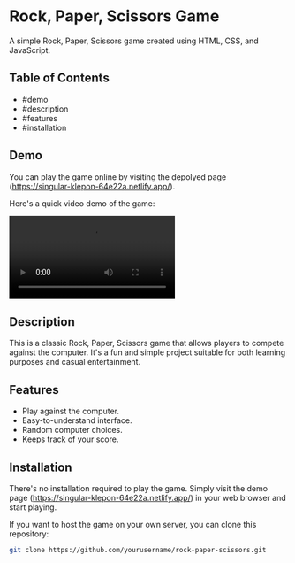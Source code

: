 # Rock, Paper, Scissors Game

A simple Rock, Paper, Scissors game created using HTML, CSS, and JavaScript.

## Table of Contents

- #demo
- #description
- #features
- #installation

## Demo

You can play the game online by visiting the depolyed page (https://singular-klepon-64e22a.netlify.app/).

Here's a quick video demo of the game:

<video controls>  
  <source src="demo-video.mp4" type="video/mp4">  
</video>

## Description

This is a classic Rock, Paper, Scissors game that allows players to compete against the computer. It's a fun and simple project suitable for both learning purposes and casual entertainment.

## Features

- Play against the computer.
- Easy-to-understand interface.
- Random computer choices.
- Keeps track of your score.

## Installation

There's no installation required to play the game. Simply visit the demo page (https://singular-klepon-64e22a.netlify.app/) in your web browser and start playing.

If you want to host the game on your own server, you can clone this repository:

```bash
git clone https://github.com/yourusername/rock-paper-scissors.git
```
